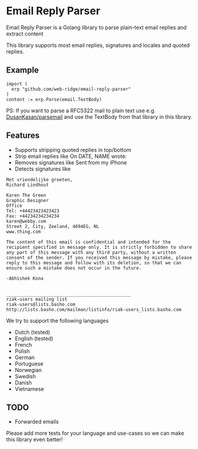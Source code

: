 # Email Reply Parser
Email Reply Parser is a Golang library to parse plain-text email replies and extract content

This library supports most email replies, signatures and locales and quoted replies.

## Example


```golang
import (
  erp "github.com/web-ridge/email-reply-parser"
)
content := erp.Parse(email.TextBody)
```

PS: If you want to parse a RFC5322 mail to plain text use e.g. [DusanKasan/parsemail](https://github.com/DusanKasan/parsemail) and use the TextBody from that library in this library.

## Features

- Supports stripping quoted replies in top/bottom
- Strip email replies like On DATE, NAME <EMAIL> wrote:
- Removes signatures like Sent from my iPhone
- Detects signatures like
```
Met vriendelijke groeten,
Richard Lindhout
```

```
Karen The Green
Graphic Designer
Office
Tel: +44423423423423
Fax: +44234234234234
karen@webby.com
Street 2, City, Zeeland, 4694EG, NL
www.thing.com

The content of this email is confidential and intended for the recipient specified in message only. It is strictly forbidden to share any part of this message with any third party, without a written consent of the sender. If you received this message by mistake, please reply to this message and follow with its deletion, so that we can ensure such a mistake does not occur in the future.

```

```
-Abhishek Kona


_______________________________________________
riak-users mailing list
riak-users@lists.basho.com
http://lists.basho.com/mailman/listinfo/riak-users_lists.basho.com
```

We try to support the following languages
- Dutch (tested)
- English (tested)
- French
- Polish
- German
- Portuguese
- Norwegian
- Swedish
- Danish
- Vietnamese


## TODO
- Forwarded emails


Please add more tests for your language and use-cases so we can make this library even better!
